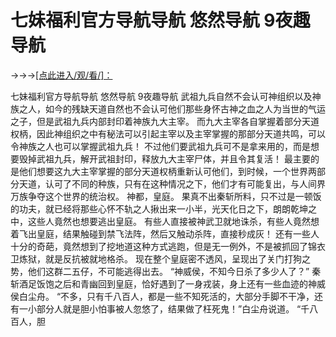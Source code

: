# 七妹福利官方导航导航 悠然导航 9夜趣导航

→→→<a href="http://3t3e.com/index.html">[点此进入/观/看/]：</a>

七妹福利官方导航导航 悠然导航 9夜趣导航
 武祖九兵自然不会认可神组织以及神族之人，如今的残缺天道自然也不会认可他们那些身怀古神之血之人为当世的气运之子，但是武祖九兵内部封印着神族九大主宰。
    而九大主宰各自掌握着部分天道权柄，因此神组织之中有秘法可以引起主宰以及主宰掌握的那部分天道共鸣，可以令神族之人也可以掌握武祖九兵！
    不过他们要武祖九兵可不是拿来用的，而是想要毁掉武祖九兵，解开武祖封印，释放九大主宰尸体，并且令其复活！
    最主要的是他们想要这九大主宰掌握的部分天道权柄重新认可他们，到时候，一个世界两部分天道，认可了不同的种族，只有在这种情况之下，他们才有可能复出，与人间界万族争夺这个世界的统治权。
    神都，皇庭。
    果真不出秦斩所料，只不过是一顿饭的功夫，就已经将那些心怀不轨之人揪出来一小半，光天化日之下，朗朗乾坤之中，这些人竟然也想要逃出皇庭。
    有些人直接被神武卫就地诛杀，有些人竟然想着飞出皇庭，结果触碰到禁飞法阵，然后又触动杀阵，直接秒成灰！
    还有一些人十分的奇葩，竟然想到了挖地道这种方式逃跑，但是无一例外，不是被抓回了锦衣卫炼狱，就是反抗被就地格杀。
    现在整个皇庭密不透风，呈现出了关门打狗之势，他们这群二五仔，不可能逃得出去。
    “神威侯，不知今日杀了多少人了？”
    秦斩酒足饭饱之后和青幽回到皇庭，恰好遇到了一身戎装，身上还有一些血迹的神威侯白尘舟。
    “不多，只有千八百人，都是一些不知死活的，大部分手脚不干净，还有一小部分人就是胆小怕事被人忽悠了，结果做了枉死鬼！”白尘舟说道。
    “千八百人，胆
